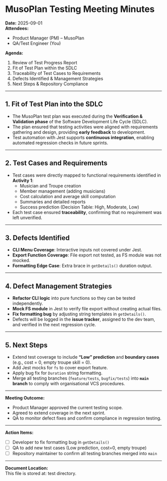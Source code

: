 # MusoPlan Testing Meeting Minutes

**Date:** 2025-09-01  
**Attendees:**

- Product Manager (PM) – MusoPlan
- QA/Test Engineer (You)

**Agenda:**

1. Review of Test Progress Report
2. Fit of Test Plan within the SDLC
3. Traceability of Test Cases to Requirements
4. Defects Identified & Management Strategies
5. Next Steps & Repository Compliance

---

## 1. Fit of Test Plan into the SDLC

- The MusoPlan test plan was executed during the **Verification & Validation phase** of the Software Development Life Cycle (SDLC).
- The plan ensured that testing activities were aligned with requirements gathering and design, providing **early feedback** to development.
- Test automation with Jest supports **continuous integration**, enabling automated regression checks in future sprints.

---

## 2. Test Cases and Requirements

- Test cases were directly mapped to functional requirements identified in **Activity 1**:
  - Musician and Troupe creation
  - Member management (adding musicians)
  - Cost calculation and average skill computation
  - Summaries and detailed reports
  - Success prediction (Decision Table: High, Moderate, Low)
- Each test case ensured **traceability**, confirming that no requirement was left unverified.

---

## 3. Defects Identified

- **CLI Menu Coverage**: Interactive inputs not covered under Jest.
- **Export Function Coverage**: File export not tested, as FS module was not mocked.
- **Formatting Edge Case**: Extra brace in `getDetails()` duration output.

---

## 4. Defect Management Strategies

- **Refactor CLI logic** into pure functions so they can be tested independently.
- **Mock FS module** in Jest to verify file export without creating actual files.
- **Fix formatting bug** by adjusting string templates in `getDetails()`.
- Defects will be logged in the **issue tracker**, assigned to the dev team, and verified in the next regression cycle.

---

## 5. Next Steps

- Extend test coverage to include **“Low” prediction** and **boundary cases** (e.g., cost = 0, empty troupe skill = 0).
- Add Jest mocks for `fs` to cover export feature.
- Apply bug fix for `Duration` string formatting.
- Merge all testing branches (`feature/tests`, `bugfix/tests`) into **`main` branch** to comply with organisational VCS procedures.

---

**Meeting Outcome:**

- Product Manager approved the current testing scope.
- Agreed to extend coverage in the next sprint.
- QA to monitor defect fixes and confirm compliance in regression testing.

---

**Action Items:**

- [ ] Developer to fix formatting bug in `getDetails()`
- [ ] QA to add new test cases (Low prediction, cost=0, empty troupe)
- [ ] Repository maintainer to confirm all testing branches merged into `main`

---

**Document Location:**  
This file is stored at: test directory.
